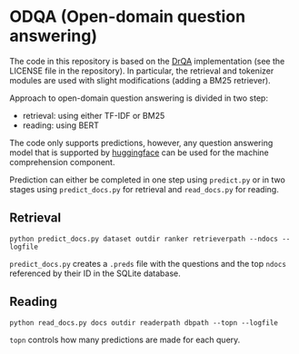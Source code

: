 # ODQA (Open-domain question answering)

The code in this repository is based on the [DrQA](https://github.com/facebookresearch/DrQA) implementation (see the LICENSE file in the repository). In particular, the retrieval and tokenizer modules are used with slight modifications (adding a BM25 retriever).

Approach to open-domain question answering is divided in two step:
- retrieval: using either TF-IDF or BM25
- reading: using BERT

The code only supports predictions, however, any question answering model that is supported by [huggingface](https://github.com/huggingface/transformers) can be used for the machine comprehension component. 

Prediction can either be completed in one step using `predict.py` or in two stages using `predict_docs.py` for retrieval and `read_docs.py` for reading.

## Retrieval

```
python predict_docs.py dataset outdir ranker retrieverpath --ndocs --logfile
```

`predict_docs.py` creates a `.preds` file  with the questions and the top `ndocs` referenced by their ID in the SQLite database.

## Reading

```
python read_docs.py docs outdir readerpath dbpath --topn --logfile
```

`topn` controls how many predictions are made for each query.

